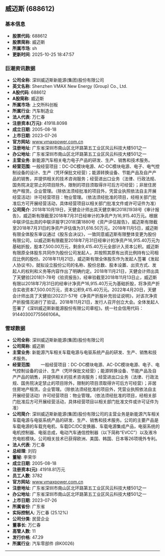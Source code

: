 ## 威迈斯 (688612)

### 基本信息

- **股票代码**: 688612
- **股票简称**: 威迈斯
- **所属市场**: sh
- **更新时间**: 2025-10-25 18:47:57

### 巨潮资讯数据

- **公司全称**: 深圳威迈斯新能源(集团)股份有限公司
- **英文名称**: Shenzhen VMAX New Energy (Group) Co., Ltd.
- **A股代码**: 688612
- **A股简称**: 威迈斯
- **所属市场**: 上交所科创板
- **所属行业**: 汽车制造业
- **法人代表**: 万仁春
- **注册资本(万元)**: 41918.8098
- **成立日期**: 2005-08-18
- **上市日期**: 2023-07-26
- **官方网站**: www.vmaxpower.com.cn
- **注册地址**: 广东省深圳市南山区北环路第五工业区风云科技大楼501之一
- **办公地址**: 广东省深圳市南山区北环路第五工业区风云科技大楼501之一
- **主营业务**: 新能源汽车相关电力电子产品的研发、生产、销售和技术服务。
- **经营范围**: 一般经营项目：DC-DC模块电源、AC-DC模块电源、电子、电气控制设备的设计、生产（凭环保批文经营）；能源转换设备、节能产品及自产产品的销售，并提供相关的技术咨询服务；经营进出口业务（法律、行政法规、国务院决定禁止的项目除外，限制的项目须取得许可后方可经营）；非居住房地产租赁。企业管理。（除依法须经批准的项目外，凭营业执照依法自主开展经营活动）许可经营项目：物业管理。（依法须经批准的项目，经相关部门批准后方可开展经营活动，具体经营项目以相关部门批准文件或许可证件为准）
- **公司简介**: 2018年10月19日，天健会计师出具天健京审[2018]1938号《审计报告》，威迈斯有限截至2018年7月31日经审计的净资产为16,915.40万元。根据中联评估出具的中联评报字[2018]第1880号《资产评估报告》，威迈斯有限截至2018年7月31日的净资产评估值为31,616.50万元。2018年11月5日，威迈斯有限全体股东审议通过《股东会决议》，一致同意威迈斯有限整体变更为股份有限公司，以威迈斯有限截至2018年7月31日经审计的净资产16,915.40万元为基础折股，股本7,500.00万元，剩余9,415.40万元全部计入资本公积。威迈斯有限原全体股东共同作为股份公司发起人，并按照其原有出资比例持有公司相应比例的股份。2018年11月21日，威迈斯有限全体股东作为发起人签署《发起人协议书》，就拟设立股份公司的名称、股份总数、股本设置、出资方式、发起人的权利和义务等内容作出了明确约定。2018年11月21日，天健会计师出具了天健验[2018]1-78号《验资报告》，经审验截至2018年11月13日止，威迈斯有限以2018年7月31日的经审计净资产16,915.40万元为基础折股，将净资产折合实收资本7,500.00万元，资本公积9,415.40万元。2022年4月20日，天健会计师出具了天健验[2022]1-57号《净资产折股补充验证说明》，对该次净资产折股情况进行了验证。2018年11月21日，发行人召开创立大会。全体发起人签署了《深圳威迈斯新能源股份有限公司章程》。统一社会信用代码：91440300775566106A。

### 雪球数据

- **公司全称**: 深圳威迈斯新能源(集团)股份有限公司
- **公司简称**: 威迈斯
- **主营业务**: 新能源汽车相关车载电源与电驱系统产品的研发、生产、销售和技术服务。
- **经营范围**: 　　一般经营项目：DC-DC模块电源、AC-DC模块电源、电子、电气控制设备的设计、生产（凭环保批文经营）；能源转换设备、节能产品及自产产品的销售，并提供相关的技术咨询服务；经营进出口业务（法律、行政法规、国务院决定禁止的项目除外，限制的项目须取得许可后方可经营）；非居住房地产租赁。企业管理。（除依法须经批准的项目外，凭营业执照依法自主开展经营活动）许可经营项目：物业管理。（依法须经批准的项目，经相关部门批准后方可开展经营活动，具体经营项目以相关部门批准文件或许可证件为准）
- **公司简介**: 深圳威迈斯新能源(集团)股份有限公司的主营业务是新能源汽车相关车载电源与电驱系统产品的研发、生产、销售和技术服务。公司的主要产品是车载电源的车载充电机、车载DC/DC变换器、车载电源集成产品，电驱系统的电机控制器、电驱总成，电动汽车通信控制器（以下简称“EVCC”）以及液冷充电桩模块。公司相关技术已获得欧洲、美国、韩国、日本等26项境外专利。
- **法人代表**: 万仁春
- **总经理**: 刘钧
- **董秘**: 李荣华
- **成立日期**: 2005-08-18
- **注册资本(元)**: 41918.81万元
- **员工人数**: 3782
- **官方网站**: www.vmaxpower.com.cn
- **注册地址**: 广东省深圳市南山区北环路第五工业区风云科技大楼501之一
- **办公地址**: 广东省深圳市南山区北环路第五工业区风云科技大楼501之一
- **上市日期**: 2023-07-26
- **所属省份**: 广东省
- **实际控制人**: 万仁春 (25.12%)
- **公司分类**: 民营企业
- **董事长**: 万仁春
- **高管人数**: 11
- **发行价格**: 47.29
- **所属行业**: 汽车零部件 (BK0026)

---